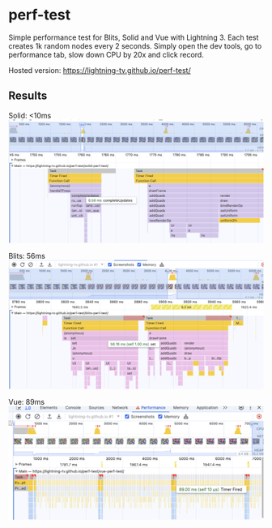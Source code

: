 # perf-test

Simple performance test for Blits, Solid and Vue with Lightning 3. Each test creates 1k random nodes every 2 seconds. Simply open the dev tools, go to performance tab, slow down CPU by 20x and click record.

Hosted version: https://lightning-tv.github.io/perf-test/

## Results

Solid: <10ms
![Solid Results](official_results/solid.png)

Blits: 56ms
![Blits Results](official_results/blits.png)

Vue: 89ms
![Vue Results](official_results/vue.png)